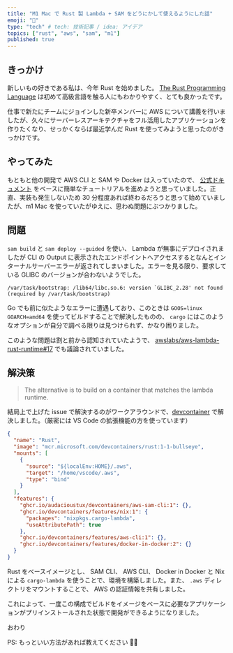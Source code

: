 ```yaml
---
title: "M1 Mac で Rust 製 Lambda + SAM をどうにかして使えるようにした話"
emoji: "🚀"
type: "tech" # tech: 技術記事 / idea: アイデア
topics: ["rust", "aws", "sam", "m1"]
published: true
---
```


## きっかけ

新しいもの好きである私は、今年 Rust を始めました。 [The Rust Programming Language](https://doc.rust-lang.org/stable/book/) は初めて高級言語を触る人にもわかりやすく、とても良かったです。

仕事で新たにチームにジョインした新卒メンバーに AWS について講義を行いましたが、久々にサーバーレスアーキテクチャをフル活用したアプリケーションを作りたくなり、せっかくならば最近学んだ Rust を使ってみようと思ったのがきっかけです。

## やってみた

もともと他の開発で AWS CLI と SAM や Docker は入っていたので、 [公式ドキュメント](https://docs.aws.amazon.com/serverless-application-model/latest/developerguide/building-rust.html) をベースに簡単なチュートリアルを進めようと思っていました。正直、実装も発生しないため 30 分程度あれば終わるだろうと思って始めていましたが、m1 Mac を使っていたがゆえに、思わぬ問題にぶつかりました。

## 問題

`sam build` と `sam deploy --guided` を使い、 Lambda が無事にデプロイされましたが CLI の Output に表示されたエンドポイントへアクセスするとなんとインターナルサーバーエラーが返されてしまいました。エラーを見る限り、要求している GLIBC のバージョンが合わないようでした。

```shell
/var/task/bootstrap: /lib64/libc.so.6: version `GLIBC_2.28' not found (required by /var/task/bootstrap)
```

Go でも前に似たようなエラーに遭遇しており、このときは `GOOS=linux GOARCH=amd64` を使ってビルドすることで解決したものの、 `cargo` にはこのようなオプションが自分で調べる限りは見つけられず、かなり困りました。

このような問題は割と前から認知されていたようで、 [awslabs/aws-lambda-rust-runtime#17](https://github.com/awslabs/aws-lambda-rust-runtime/issues/17) でも議論されていました。

## 解決策

> The alternative is to build on a container that matches the lambda runtime.

結局上で上げた issue で解決するのがワークアラウンドで、[devcontainer](https://containers.dev/) で解決しました。（厳密には VS Code の拡張機能の方を使っています）

```json:.devcontainer/devcontainer.json
{
  "name": "Rust",
  "image": "mcr.microsoft.com/devcontainers/rust:1-1-bullseye",
  "mounts": [
    {
      "source": "${localEnv:HOME}/.aws",
      "target": "/home/vscode/.aws",
      "type": "bind"
    }
  ],
  "features": {
    "ghcr.io/audacioustux/devcontainers/aws-sam-cli:1": {},
    "ghcr.io/devcontainers/features/nix:1": {
      "packages": "nixpkgs.cargo-lambda",
      "useAttributePath": true
    },
    "ghcr.io/devcontainers/features/aws-cli:1": {},
    "ghcr.io/devcontainers/features/docker-in-docker:2": {}
  }
}
```

Rust をベースイメージとし、 SAM CLI、 AWS CLI、 Docker in Docker と Nix による `cargo-lambda` を使うことで、環境を構築しました。また、 `.aws` ディレクトリをマウントすることで、 AWS の認証情報を共有しました。

これによって、一度この構成でビルドをイメージをベースに必要なアプリケーションがプリインストールされた状態で開発ができるようになりました。

おわり

PS: もっといい方法があれば教えてください 🙇‍♂️
